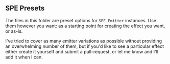 SPE Presets
-----------

The files in this folder are preset options for `SPE.Emitter` instances. Use them however you want: as a starting point for creating the effect you want, or as-is.

I've tried to cover as many emitter variations as possible without providing an overwhelming number of them, but if you'd like to see a particular effect either create it yourself and submit a pull-request, or let me know and I'll add it when I can.